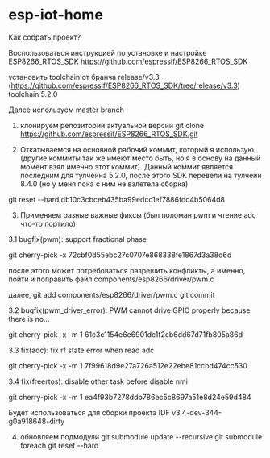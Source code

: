 # esp-iot-home

Как собрать проект?

Воспользоваться инструкцией по установке и настройке ESP8266_RTOS_SDK
https://github.com/espressif/ESP8266_RTOS_SDK

установить toolchain от бранча release/v3.3 (https://github.com/espressif/ESP8266_RTOS_SDK/tree/release/v3.3)
toolchain 5.2.0

Далее используем master branch

1. клонируем репозиторий актуальной версии
git clone https://github.com/espressif/ESP8266_RTOS_SDK.git

2. Откатываемся на основной рабочий коммит, который я использую (другие коммиты так же имеют место быть, но я в основу на данный момент взял именно этот коммит).
Данный коммит является последним для тулчейна 5.2.0, после этого SDK перевели на тулчейн 8.4.0 (но у меня пока с ним не взлетела сборка)

git reset --hard db10c3cbceb435ba99edcc1ef7886fdc4b5064d8

3. Применяем разные важные фиксы (был поломан pwm и чтение adc что-то портило)

3.1 bugfix(pwm): support fractional phase

git cherry-pick -x 72cbf0d55ebc27c0707e868338fe1867d3a38d6d

после этого может потребоваться разрешить конфликты, а именно, пойти и поправить файл components/esp8266/driver/pwm.c

далее,
git add components/esp8266/driver/pwm.c
git commit

3.2 bugfix(pwm_driver_error): PWM cannot drive GPIO properly because there is no...

git cherry-pick -x -m 1 61c3c1154e6e6901dc1f2cb6dd67d71fb805a86d

3.3 fix(adc): fix rf state error when read adc

git cherry-pick -x -m 1 7f99618d9e27a726a512e22ebe81ccbd474cc530

3.4 fix(freertos): disable other task before disable nmi

git cherry-pick -x -m 1 ea4f93b7278ddb786ec5c8697a51e8d24e59d484 

Будет использоваться для сборки проекта IDF v3.4-dev-344-g0a918648-dirty

4. обновляем подмодули
git submodule update --recursive
git submodule foreach git reset --hard

